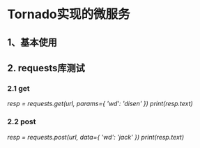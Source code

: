 # Tornado实现的微服务
## 1、基本使用
## 2. requests库测试
### 2.1 get
  *resp = requests.get(url, params={ 'wd': 'disen' }) print(resp.text)*

### 2.2 post
  *resp = requests.post(url, data={ 'wd': 'jack' }) print(resp.text)*

